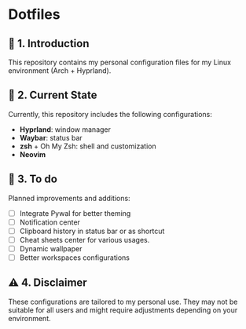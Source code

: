 # Dotfiles

## 🔧 1. Introduction
This repository contains my personal configuration files for my Linux environment (Arch + Hyprland).

## 📌 2. Current State
Currently, this repository includes the following configurations:
- **Hyprland**: window manager
- **Waybar**: status bar
- **zsh** + Oh My Zsh: shell and customization
- **Neovim**

## 🚀 3. To do
Planned improvements and additions:

- [ ] Integrate Pywal for better theming
- [ ] Notification center
- [ ] Clipboard history in status bar or as shortcut
- [ ] Cheat sheets center for various usages.
- [ ] Dynamic wallpaper
- [ ] Better workspaces configurations

## ⚠️ 4. Disclaimer
These configurations are tailored to my personal use. They may not be suitable for all users and might require adjustments depending on your environment.

